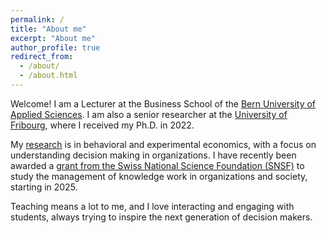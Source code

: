 ```yaml
---
permalink: /
title: "About me"
excerpt: "About me"
author_profile: true
redirect_from: 
  - /about/
  - /about.html
---
```


Welcome! I am a Lecturer at the Business School of the [Bern University of Applied Sciences](https://www.bfh.ch/en/about-bfh/people/dzwdfoxjvumj/). I am also a senior researcher at the [University of Fribourg](https://www.unifr.ch/industrie/en/chair/team/christian-zihlmann.html), where I received my Ph.D. in 2022. 

My [research](publications) is in behavioral and experimental economics, with a focus on understanding decision making in organizations. I have recently been awarded a [grant from the Swiss National Science Foundation (SNSF)](https://data.snf.ch/grants/grant/222695) to study the management of knowledge work in organizations and society, starting in 2025. 

Teaching means a lot to me, and I love interacting and engaging with students, always trying to inspire the next generation of decision makers. 




